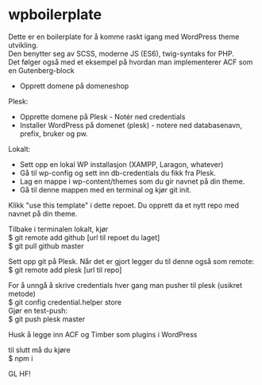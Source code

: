 # wpboilerplate
Dette er en boilerplate for å komme raskt igang med WordPress theme utvikling.\
Den benytter seg av SCSS, moderne JS (ES6), twig-syntaks for PHP. \
Det følger også med et eksempel på hvordan man implementerer ACF som en Gutenberg-block

- Opprett domene på domeneshop

Plesk: 
  - Opprette domene på Plesk - Notér ned credentials
  - Installer WordPress på domenet (plesk) - notere ned databasenavn, prefix, bruker og pw.

Lokalt:
  - Sett opp en lokal WP installasjon (XAMPP, Laragon, whatever)
  - Gå til wp-config og sett inn db-credentials du fikk fra Plesk.
  - Lag en mappe i wp-content/themes som du gir navnet på din theme.
  - Gå til denne mappen med en terminal og kjør git init.

Klikk "use this template" i dette repoet. Du opprett da et nytt repo med navnet på din theme.

Tilbake i terminalen lokalt, kjør\
$ git remote add github [url til repoet du laget]\
$ git pull github master

Sett opp git på Plesk. Når det er gjort legger du til denne også som remote:\
$ git remote add plesk [url til repo]

For å unngå å skrive credentials hver gang man pusher til plesk (usikret metode)\
$ git config credential.helper store\
Gjør en test-push:\
$ git push plesk master

Husk å legge inn ACF og Timber som plugins i WordPress

til slutt må du kjøre\
$ npm i

GL HF!
